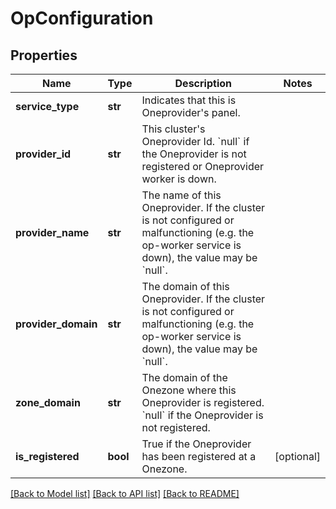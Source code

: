 # OpConfiguration

## Properties
Name | Type | Description | Notes
------------ | ------------- | ------------- | -------------
**service_type** | **str** | Indicates that this is Oneprovider&#x27;s panel. | 
**provider_id** | **str** | This cluster&#x27;s Oneprovider Id. &#x60;null&#x60; if the Oneprovider is not registered or Oneprovider worker is down.  | 
**provider_name** | **str** | The name of this Oneprovider. If the cluster is not configured or malfunctioning (e.g. the op-worker service is down), the value may be &#x60;null&#x60;.  | 
**provider_domain** | **str** | The domain of this Oneprovider. If the cluster is not configured or malfunctioning (e.g. the op-worker service is down), the value may be &#x60;null&#x60;.  | 
**zone_domain** | **str** | The domain of the Onezone where this Oneprovider is registered. &#x60;null&#x60; if the Oneprovider is not registered.  | 
**is_registered** | **bool** | True if the Oneprovider has been registered at a Onezone.  | [optional] 

[[Back to Model list]](../README.md#documentation-for-models) [[Back to API list]](../README.md#documentation-for-api-endpoints) [[Back to README]](../README.md)

